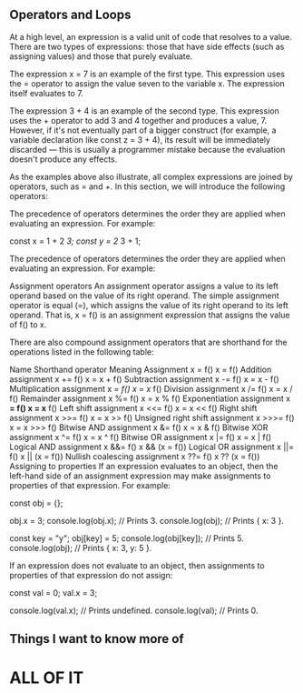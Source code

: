 ## Operators and Loops

At a high level, an expression is a valid unit of code that resolves to a value. There are two types of expressions: those that have side effects (such as assigning values) and those that purely evaluate.

The expression x = 7 is an example of the first type. This expression uses the = operator to assign the value seven to the variable x. The expression itself evaluates to 7.

The expression 3 + 4 is an example of the second type. This expression uses the + operator to add 3 and 4 together and produces a value, 7. However, if it's not eventually part of a bigger construct (for example, a variable declaration like const z = 3 + 4), its result will be immediately discarded — this is usually a programmer mistake because the evaluation doesn't produce any effects.

As the examples above also illustrate, all complex expressions are joined by operators, such as = and +. In this section, we will introduce the following operators:

The precedence of operators determines the order they are applied when evaluating an expression. For example:

const x = 1 + 2 *3;
const y = 2* 3 + 1;

The precedence of operators determines the order they are applied when evaluating an expression. For example:

Assignment operators
An assignment operator assigns a value to its left operand based on the value of its right operand. The simple assignment operator is equal (=), which assigns the value of its right operand to its left operand. That is, x = f() is an assignment expression that assigns the value of f() to x.

There are also compound assignment operators that are shorthand for the operations listed in the following table:

Name Shorthand operator Meaning
Assignment x = f() x = f()
Addition assignment x += f() x = x + f()
Subtraction assignment x -= f() x = x - f()
Multiplication assignment x *= f() x = x* f()
Division assignment x /= f() x = x / f()
Remainder assignment x %= f() x = x % f()
Exponentiation assignment x **= f() x = x** f()
Left shift assignment x <<= f() x = x << f()
Right shift assignment x >>= f() x = x >> f()
Unsigned right shift assignment x >>>= f() x = x >>> f()
Bitwise AND assignment x &= f() x = x & f()
Bitwise XOR assignment x ^= f() x = x ^ f()
Bitwise OR assignment x |= f() x = x | f()
Logical AND assignment x &&= f() x && (x = f())
Logical OR assignment x ||= f() x || (x = f())
Nullish coalescing assignment x ??= f() x ?? (x = f())
Assigning to properties
If an expression evaluates to an object, then the left-hand side of an assignment expression may make assignments to properties of that expression. For example:

const obj = {};

obj.x = 3;
console.log(obj.x); // Prints 3.
console.log(obj); // Prints { x: 3 }.

const key = "y";
obj[key] = 5;
console.log(obj[key]); // Prints 5.
console.log(obj); // Prints { x: 3, y: 5 }.

If an expression does not evaluate to an object, then assignments to properties of that expression do not assign:

const val = 0;
val.x = 3;

console.log(val.x); // Prints undefined.
console.log(val); // Prints 0.

## Things I want to know more of

# ALL OF IT
